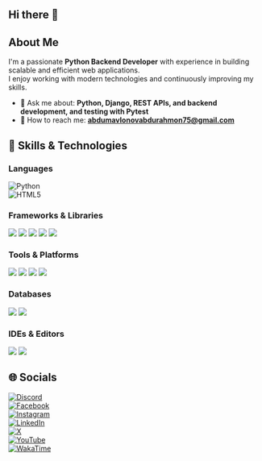 ## Hi there 👋  

## About Me  
I'm a passionate **Python Backend Developer** with experience in building scalable and efficient web applications.  
I enjoy working with modern technologies and continuously improving my skills.  
- 💬 Ask me about: **Python, Django, REST APIs, and backend development, and testing with Pytest**  
- 📧 How to reach me: **abdumavlonovabdurahmon75@gmail.com**  

## 🔧 Skills & Technologies  

### Languages  
![Python](https://img.shields.io/badge/-Python-blue?style=flat-square&logo=python)  
![HTML5](https://img.shields.io/badge/-HTML5-orange?style=flat-square&logo=html5)  

### Frameworks & Libraries  
<p>
  <img src="https://img.shields.io/badge/-Django-green?style=flat-square&logo=django" />
  <img src="https://img.shields.io/badge/-Django%20Rest%20Framework-red?style=flat-square&logo=django" />
  <img src="https://img.shields.io/badge/-Bootstrap-purple?style=flat-square&logo=bootstrap" />
  <img src="https://img.shields.io/badge/-FastAPI-teal?style=flat-square&logo=fastapi" />
  <img src="https://img.shields.io/badge/-Pytest-yellow?style=flat-square&logo=pytest" />
</p>

### Tools & Platforms  
<p>
  <img src="https://img.shields.io/badge/-Git-red?style=flat-square&logo=git" />
  <img src="https://img.shields.io/badge/-GitHub-black?style=flat-square&logo=github" />
  <img src="https://img.shields.io/badge/-Postman-orange?style=flat-square&logo=postman" />
  <img src="https://img.shields.io/badge/-PythonAnywhere-blue?style=flat-square&logo=python" />
</p>

### Databases  
<p>
  <img src="https://img.shields.io/badge/-MySQL-lightblue?style=flat-square&logo=mysql" />
  <img src="https://img.shields.io/badge/-PostgreSQL-blue?style=flat-square&logo=postgresql" />
</p>

### IDEs & Editors  
<p>
  <img src="https://img.shields.io/badge/-VS%20Code-blue?style=flat-square&logo=visual-studio-code" />
  <img src="https://img.shields.io/badge/-PyCharm-green?style=flat-square&logo=pycharm" />
</p>

## 🌐 Socials  
[![Discord](https://img.shields.io/badge/-Discord-5865F2?style=flat-square&logo=discord&logoColor=white)](https://discord.com/)  
[![Facebook](https://img.shields.io/badge/-Facebook-1877F2?style=flat-square&logo=facebook&logoColor=white)](https://facebook.com/)  
[![Instagram](https://img.shields.io/badge/-Instagram-E4405F?style=flat-square&logo=instagram&logoColor=white)](https://instagram.com/)  
[![LinkedIn](https://img.shields.io/badge/-LinkedIn-0A66C2?style=flat-square&logo=linkedin&logoColor=white)](https://linkedin.com/)  
[![X](https://img.shields.io/badge/-X-000000?style=flat-square&logo=x&logoColor=white)](https://twitter.com/)  
[![YouTube](https://img.shields.io/badge/-YouTube-FF0000?style=flat-square&logo=youtube&logoColor=white)](https://youtube.com/)  
[![WakaTime](https://img.shields.io/badge/-WakaTime-000000?style=flat-square&logo=wakatime&logoColor=white)](https://wakatime.com/)  
